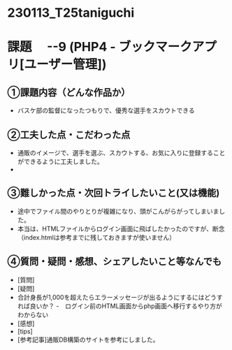 # 230113_T25taniguchi
# 課題　 --9 (PHP4 - ブックマークアプリ[ユーザー管理])

## ①課題内容（どんな作品か）
- バスケ部の監督になったつもりで、優秀な選手をスカウトできる

## ②工夫した点・こだわった点
- 通販のイメージで、選手を選ぶ、スカウトする、お気に入りに登録することができるように工夫しました。
- 

## ③難しかった点・次回トライしたいこと(又は機能)
- 途中でファイル間のやりとりが複雑になり、頭がこんがらがってしまいました。
- 本当は、HTMLファイルからログイン画面に飛ばしたかったのですが、断念（index.htmlは参考までに残しておきますが使いません）

## ④質問・疑問・感想、シェアしたいこと等なんでも
- [質問]
- [疑問]　
- 合計身長が1,000を超えたらエラーメッセージが出るようにするにはどうすれば良いか？
-　ログイン前のHTML画面からphp画面へ移行するやり方がわからない 
- [感想]
- [tips]
- [参考記事]通販DB構築のサイトを参考にしました。
